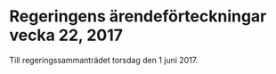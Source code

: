 # Regeringens ärendeförteckningar vecka 22, 2017

Till regeringssammanträdet torsdag den 1 juni 2017.
